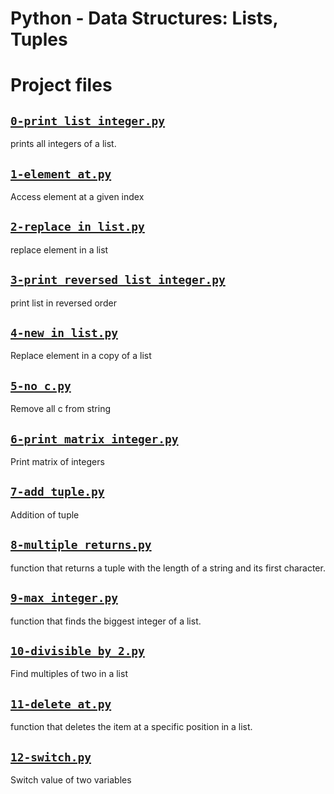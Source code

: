 # Python - Data Structures: Lists, Tuples 

# Project files



## [`0-print_list_integer.py`](0-print_list_integer.py)
prints all integers of a list.

## [`1-element_at.py`](1-element_at.py)
Access element at a given index

## [`2-replace_in_list.py`](2-replace_in_list.py)
replace element in a list

## [`3-print_reversed_list_integer.py`](3-print_reversed_list_integer.py)
print list in reversed order

## [`4-new_in_list.py`](4-new_in_list.py)
Replace element in a copy of a list

## [`5-no_c.py`](5-no_c.py)
Remove all c from string

## [`6-print_matrix_integer.py`](6-print_matrix_integer.py)
Print matrix of integers

## [`7-add_tuple.py`](7-add_tuple.py)
Addition of tuple

## [`8-multiple_returns.py`](8-multiple_returns.py)
function that returns a tuple with the length of a string and its first character.

## [`9-max_integer.py`](9-max_integer.py)
function that finds the biggest integer of a list.

## [`10-divisible_by_2.py`](10-divisible_by_2.py)
Find multiples of two in a list

## [`11-delete_at.py`](11-delete_at.py)
function that deletes the item at a specific position in a list.

## [`12-switch.py`](12-switch.py)
Switch value of two variables
